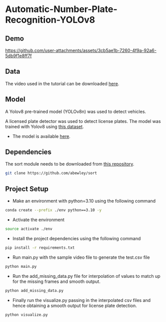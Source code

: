# Automatic-Number-Plate-Recognition-YOLOv8
## Demo



https://github.com/user-attachments/assets/3cb5ae1b-7260-4f9a-92a6-5db9f1e8ff7f




## Data

The video used in the tutorial can be downloaded [here](https://drive.google.com/file/d/1JbwLyqpFCXmftaJY1oap8Sa6KfjoWJta/view?usp=sharing).

## Model

A Yolov8 pre-trained model (YOLOv8n) was used to detect vehicles.

A licensed plate detector was used to detect license plates. The model was trained with Yolov8 using [this dataset](https://universe.roboflow.com/roboflow-universe-projects/license-plate-recognition-rxg4e/dataset/4). 
- The model is available [here](https://drive.google.com/file/d/1Zmf5ynaTFhmln2z7Qvv-tgjkWQYQ9Zdw/view?usp=sharing).

## Dependencies

The sort module needs to be downloaded from [this repository](https://github.com/abewley/sort).

```bash
git clone https://github.com/abewley/sort
```

## Project Setup

* Make an environment with python=3.10 using the following command 
``` bash
conda create --prefix ./env python==3.10 -y
```
* Activate the environment
``` bash
source activate ./env
``` 

* Install the project dependencies using the following command 
```bash
pip install -r requirements.txt
```
* Run main.py with the sample video file to generate the test.csv file 
``` python
python main.py
```
* Run the add_missing_data.py file for interpolation of values to match up for the missing frames and smooth output.
```python
python add_missing_data.py
```

* Finally run the visualize.py passing in the interpolated csv files and hence obtaining a smooth output for license plate detection.
```python
python visualize.py
```
